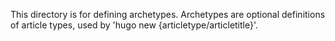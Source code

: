 This directory is for defining archetypes. Archetypes are optional definitions of article types, used by 'hugo new {articletype/articletitle}'.
